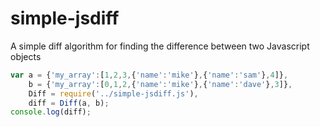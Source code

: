 # simple-jsdiff
A simple diff algorithm for finding the difference between two Javascript objects

```javascript
var a = {'my_array':[1,2,3,{'name':'mike'},{'name':'sam'},4]},
    b = {'my_array':[0,1,2,{'name':'mike'},{'name':'dave'},3]},
    Diff = require('../simple-jsdiff.js'),
    diff = Diff(a, b);
console.log(diff);
```
